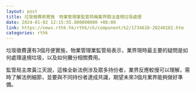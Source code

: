 ```yaml
---
layout: post
title: 垃圾徵費將實施　物業管理業監管局稱業界關注違規垃圾處理
date: 2024-01-02 12:15:55.000000000 +08:00
link: https://news.rthk.hk/rthk/ch/component/k2/1734610-20240102.htm
categories: rthk
---
```


垃圾徵費還有3個月便實施，物業管理業監管局表示，業界現時最主要的疑問是如何處理違規垃圾，以及如何攤分相關費用。

監管局主席黃江天說，這條全新法例涉及眾多持份者，業界反應較慢可以理解，需時了解法例細節，並要與不同持份者達成共識，期望未來3個月業界能夠做好準備。
